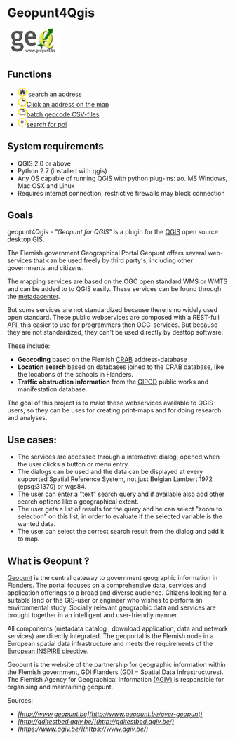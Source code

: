 Geopunt4Qgis
============

![Geopunt voor QGIS](images/logogeopunt4Q.png "Geopunt voor QGIS")

Functions
--------

  * <a href="http://warrieka.github.io/#!geopuntAddress.md" ><img src="images/geopuntAddressSmall.png" /> search an  address</a> 
  * <a href="http://warrieka.github.io/#!geopuntReverse.md" ><img src="images/geopuntReverseSmall.png" />Click an address on the map</a>
  * <a href="http://warrieka.github.io/#!geopuntBatchgeocode.md" ><img src="images/geopuntBatchgeocodeSmall.png" />batch geocode CSV-files </a>
  * <a href="http://warrieka.github.io/#!geopuntPoi.md" ><img src="images/geopuntPoiSmall.png" />search for poi</a>

System requirements
-------------------

- QGIS 2.0 or above
- Python 2.7 (installed with qgis)
- Any OS capable of running QGIS with python plug-ins: ao. MS Windows, Mac OSX and Linux
- Requires internet connection, restrictive firewalls may block connection
 
Goals
-----

geopunt4Qgis - *"Geopunt for QGIS"* is a plugin for the [QGIS](http://www.qgis.org/) open source desktop GIS. 

The Flemish government Geographical Portal Geopunt offers several web-services that can be used freely by third party's, including other governments and citizens. 

The mapping services are based on the OGC open standard WMS or WMTS and can be added to to QGIS easily. These services can be found through the [metadacenter](https://metadata.geopunt.be/zoekdienst/apps/tabsearch/index.html).

But some services are not standardized because there is no widely used open standard. These public webservices are  composed with a REST-full API, this easier to use for programmers then OGC-services. But because they are not standardized, they can't be used directly by desttop software.

These include:

- **Geocoding** based on the Flemish [CRAB](http://www.agiv.be/gis/projecten/?catid=34) address-database
- **Location search** based on databases joined to the CRAB database, like the locations of the schools in Flanders.
- **Traffic obstruction information** from the [GIPOD](http://gipod.api.agiv.be/#!index.md) public works and manifestation database.

The goal of this project is to make these webservices available to QGIS-users, so they can be uses for creating print-maps and for doing research and analyses.

Use cases:
----

- The services are accessed through a interactive dialog, opened when the user clicks a button or menu entry.
- The dialogs can be used and the data can be displayed at every supported Spatial Reference System, not just Belgian Lambert 1972 (epsg:31370) or wgs84.
- The user can enter a "text" search query and if available also add other search options like a geographical extent.
- The user gets a list of results for the query and he can select "zoom to selection" on this list, in order to evaluate if the selected variable is the wanted data.
- The user can select the correct search result from the dialog and add it to map.

What is Geopunt ?
--------------

[Geopunt](http://www.geopunt.be/) is the central gateway to government geographic information in Flanders. The portal focuses on a comprehensive data, services and application offerings to a broad and diverse audience. Citizens looking for a suitable land or the GIS-user or engineer who wishes to perform an environmental study. Socially relevant geographic data and services are brought together in an intelligent and user-friendly manner. 

All components (metadata catalog , download application, data and network services) are directly integrated. The geoportal is the Flemish node in a European spatial data infrastructure and meets the requirements of the [European INSPIRE directive](http://inspire-geoportal.ec.europa.eu/).

Geopunt is the website of the partnership for geographic information within the Flemish government, GDI Flanders (GDI = Spatial Data Infrastructures). The Flemish Agency for Geographical Information [(AGIV)](http://www.agiv.be/gis/) is responsible for organising and maintaining geopunt.

Sources: 

- *[http://www.geopunt.be](http://www.geopunt.be/over-geopunt)* 
- *[http://gditestbed.agiv.be/](http://gditestbed.agiv.be/)*
- *[https://www.agiv.be/](https://www.agiv.be/)*
